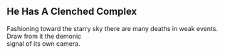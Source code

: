 He Has A Clenched Complex
-------------------------
Fashioning toward the starry sky there are many deaths in weak events.  
Draw from it the demonic  
signal of its own camera.  
